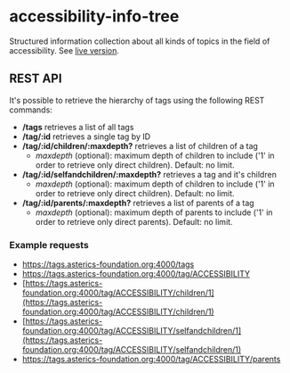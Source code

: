 # accessibility-info-tree
Structured information collection about all kinds of topics in the field of accessibility. See [live version](https://asterics.github.io/accessibility-info-tree/).

## REST API
It's possible to retrieve the hierarchy of tags using the following REST commands:
* **/tags** retrieves a list of all tags
* **/tag/:id** retrieves a single tag by ID
* **/tag/:id/children/:maxdepth?** retrieves a list of children of a tag
    * *maxdepth* (optional): maximum depth of children to include ('1' in order to retrieve only direct children). Default: no limit.
* **/tag/:id/selfandchildren/:maxdepth?** retrieves a tag and it's children
    * *maxdepth* (optional): maximum depth of children to include ('1' in order to retrieve only direct children). Default: no limit.
* **/tag/:id/parents/:maxdepth?** retrieves a list of parents of a tag
    * *maxdepth* (optional): maximum depth of parents to include ('1' in order to retrieve only direct parents). Default: no limit.
    
### Example requests
* https://tags.asterics-foundation.org:4000/tags
* https://tags.asterics-foundation.org:4000/tag/ACCESSIBILITY
* [https://tags.asterics-foundation.org:4000/tag/ACCESSIBILITY/children/1](https://tags.asterics-foundation.org:4000/tag/ACCESSIBILITY/children/1)
* [https://tags.asterics-foundation.org:4000/tag/ACCESSIBILITY/selfandchildren/1](https://tags.asterics-foundation.org:4000/tag/ACCESSIBILITY/selfandchildren/1)
* https://tags.asterics-foundation.org:4000/tag/ACCESSIBILITY/parents

